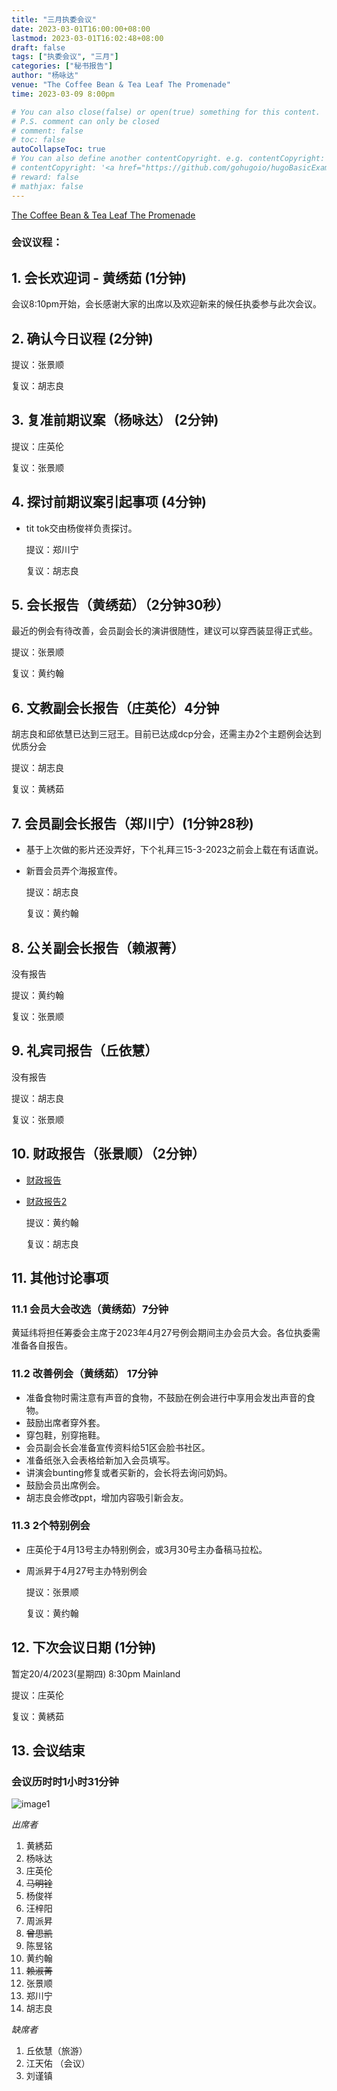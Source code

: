 ```yaml
---
title: "三月执委会议"
date: 2023-03-01T16:00:00+08:00
lastmod: 2023-03-01T16:02:48+08:00
draft: false
tags: ["执委会议", "三月"]
categories: ["秘书报告"]
author: "杨咏达"
venue: "The Coffee Bean & Tea Leaf The Promenade"
time: 2023-03-09 8:00pm

# You can also close(false) or open(true) something for this content.
# P.S. comment can only be closed
# comment: false
# toc: false
autoCollapseToc: true
# You can also define another contentCopyright. e.g. contentCopyright: "This is another copyright."
# contentCopyright: '<a href="https://github.com/gohugoio/hugoBasicExample" rel="noopener" target="_blank">See origin</a>'
# reward: false
# mathjax: false
---
```

[The Coffee Bean & Tea Leaf The Promenade](https://g.co/kgs/KNgstg)
### 会议议程：
## 1. 会长欢迎词 - 黄绣茹 (1分钟)
会议8:10pm开始，会长感谢大家的出席以及欢迎新来的候任执委参与此次会议。



## 2. 确认今日议程 (2分钟)

  提议：张景顺

  复议：胡志良
 
      
## 3. 复准前期议案（杨咏达） (2分钟)

  提议：庄英伦

  复议：张景顺

## 4. 探讨前期议案引起事项 (4分钟)

- tit tok交由杨俊祥负责探讨。

  提议：郑川宁

  复议：胡志良

## 5. 会长报告（黄绣茹）（2分钟30秒）

最近的例会有待改善，会员副会长的演讲很随性，建议可以穿西装显得正式些。



  提议：张景顺

  复议：黄约翰

## 6. 文教副会长报告（庄英伦）4分钟
胡志良和邱依慧已达到三冠王。目前已达成dcp分会，还需主办2个主题例会达到优质分会

  提议：胡志良

  复议：黄綉茹


## 7. 会员副会长报告（郑川宁）(1分钟28秒)
- 基于上次做的影片还没弄好，下个礼拜三15-3-2023之前会上载在有话直说。
- 新晋会员弄个海报宣传。

  提议：胡志良

  复议：黄约翰

## 8. 公关副会长报告（赖淑菁）
没有报告

  提议：黄约翰

  复议：张景顺

## 9. 礼宾司报告（丘依慧）
没有报告

  提议：胡志良

  复议：张景顺

## 10. 财政报告（张景顺）（2分钟）

- [财政报告](/tmc/file/2023/3/Membership_Payment_Status_(20230309).pdf)

- [财政报告2](/tmc/file/2023/3/YES_TMC_P&L_(20230309).pdf)

  提议：黄约翰

  复议：胡志良

## 11. 其他讨论事项 

### 11.1 会员大会改选（黄绣茹）7分钟
黄延纬将担任筹委会主席于2023年4月27号例会期间主办会员大会。各位执委需准备各自报告。

### 11.2 改善例会（黄绣茹） 17分钟
- 准备食物时需注意有声音的食物，不鼓励在例会进行中享用会发出声音的食物。
- 鼓励出席者穿外套。
- 穿包鞋，别穿拖鞋。
- 会员副会长会准备宣传资料给51区会脸书社区。
- 准备纸张入会表格给新加入会员填写。
- 讲演会bunting修复或者买新的，会长将去询问奶妈。
- 鼓励会员出席例会。
- 胡志良会修改ppt，增加内容吸引新会友。

### 11.3 2个特别例会 
- 庄英伦于4月13号主办特别例会，或3月30号主办备稿马拉松。
- 周派昇于4月27号主办特别例会

  提议：张景顺

  复议：黄约翰


## 12. 下次会议日期 (1分钟)
  暂定20/4/2023(星期四) 8:30pm Mainland




  提议：庄英伦

  复议：黄綉茹

## 13. 会议结束

 
 
### 会议历时时1小时31分钟


![image1](/tmc/file/2023/3/1.jpeg "image1")

*出席者*
1. 黄綉茹
2. 杨咏达
3. 庄英伦
4. ~~马明铨~~
5. 杨俊祥
6. 汪梓阳
7. 周派昇
8. ~~曾思凯~~
9. 陈昱铭
10. 黄约翰
11. ~~赖淑菁~~
12. 张景顺
13. 郑川宁
14. 胡志良

*缺席者*
1. 丘依慧（旅游）
2. 江天佑 （会议）
3. 刘谨镇



